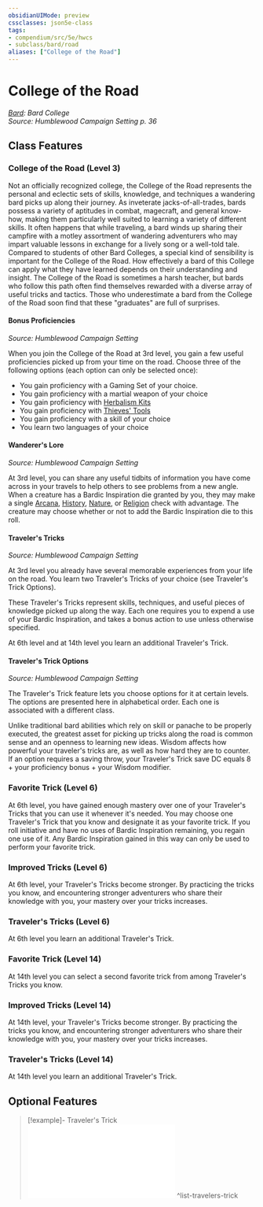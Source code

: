 ```yaml
---
obsidianUIMode: preview
cssclasses: json5e-class
tags:
- compendium/src/5e/hwcs
- subclass/bard/road
aliases: ["College of the Road"]
---
```

# College of the Road
*[Bard](bard.md): Bard College*  
*Source: Humblewood Campaign Setting p. 36*  


## Class Features

### College of the Road (Level 3)

Not an officially recognized college, the College of the Road represents the personal and eclectic sets of skills, knowledge, and techniques a wandering bard picks up along their journey. As inveterate jacks-of-all-trades, bards possess a variety of aptitudes in combat, magecraft, and general know-how, making them particularly well suited to learning a variety of different skills. It often happens that while traveling, a bard winds up sharing their campfire with a motley assortment of wandering adventurers who may impart valuable lessons in exchange for a lively song or a well-told tale. Compared to students of other Bard Colleges, a special kind of sensibility is important for the College of the Road. How effectively a bard of this College can apply what they have learned depends on their understanding and insight. The College of the Road is sometimes a harsh teacher, but bards who follow this path often find themselves rewarded with a diverse array of useful tricks and tactics. Those who underestimate a bard from the College of the Road soon find that these "graduates" are full of surprises.

#### Bonus Proficiencies
_Source: Humblewood Campaign Setting_

When you join the College of the Road at 3rd level, you gain a few useful proficiencies picked up from your time on the road. Choose three of the following options (each option can only be selected once):

- You gain proficiency with a Gaming Set of your choice.  
- You gain proficiency with a martial weapon of your choice  
- You gain proficiency with [Herbalism Kits](Mechanics/items/herbalism-kit.md)  
- You gain proficiency with [Thieves' Tools](Mechanics/items/thieves-tools.md)  
- You gain proficiency with a skill of your choice  
- You learn two languages of your choice  

#### Wanderer's Lore
_Source: Humblewood Campaign Setting_

At 3rd level, you can share any useful tidbits of information you have come across in your travels to help others to see problems from a new angle. When a creature has a Bardic Inspiration die granted by you, they may make a single [Arcana](Mechanics/Rules/skills.md#Arcana), [History](Mechanics/Rules/skills.md#History), [Nature](Mechanics/Rules/skills.md#Nature), or [Religion](Mechanics/Rules/skills.md#Religion) check with advantage. The creature may choose whether or not to add the Bardic Inspiration die to this roll.

#### Traveler's Tricks
_Source: Humblewood Campaign Setting_

At 3rd level you already have several memorable experiences from your life on the road. You learn two Traveler's Tricks of your choice (see Traveler's Trick Options).

These Traveler's Tricks represent skills, techniques, and useful pieces of knowledge picked up along the way. Each one requires you to expend a use of your Bardic Inspiration, and takes a bonus action to use unless otherwise specified.

At 6th level and at 14th level you learn an additional Traveler's Trick.

#### Traveler's Trick Options
_Source: Humblewood Campaign Setting_

The Traveler's Trick feature lets you choose options for it at certain levels. The options are presented here in alphabetical order. Each one is associated with a different class.

Unlike traditional bard abilities which rely on skill or panache to be properly executed, the greatest asset for picking up tricks along the road is common sense and an openness to learning new ideas. Wisdom affects how powerful your traveler's tricks are, as well as how hard they are to counter. If an option requires a saving throw, your Traveler's Trick save DC equals 8 + your proficiency bonus + your Wisdom modifier.

### Favorite Trick (Level 6)

At 6th level, you have gained enough mastery over one of your Traveler's Tricks that you can use it whenever it's needed. You may choose one Traveler's Trick that you know and designate it as your favorite trick. If you roll initiative and have no uses of Bardic Inspiration remaining, you regain one use of it. Any Bardic Inspiration gained in this way can only be used to perform your favorite trick.

### Improved Tricks (Level 6)

At 6th level, your Traveler's Tricks become stronger. By practicing the tricks you know, and encountering stronger adventurers who share their knowledge with you, your mastery over your tricks increases.

### Traveler's Tricks (Level 6)

At 6th level you learn an additional Traveler's Trick.

### Favorite Trick (Level 14)

At 14th level you can select a second favorite trick from among Traveler's Tricks you know.

### Improved Tricks (Level 14)

At 14th level, your Traveler's Tricks become stronger. By practicing the tricks you know, and encountering stronger adventurers who share their knowledge with you, your mastery over your tricks increases.

### Traveler's Tricks (Level 14)

At 14th level you learn an additional Traveler's Trick.

## Optional Features

> [!example]- Traveler's Trick
> ![Traveler's Trick](Mechanics/optional-features/list-travelers-trick.md#Traveler's%20Trick)
^list-travelers-trick
